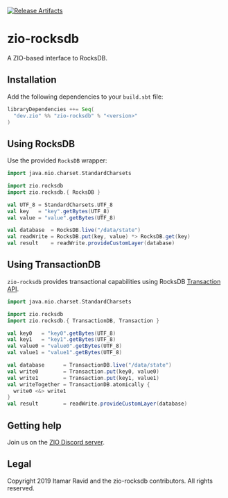 [![Release Artifacts][Badge-SonatypeReleases]][Link-SonatypeReleases]

# zio-rocksdb

A ZIO-based interface to RocksDB.

## Installation

Add the following dependencies to your `build.sbt` file:
```scala
libraryDependencies ++= Seq(
  "dev.zio" %% "zio-rocksdb" % "<version>"
)
```

## Using RocksDB
Use the provided `RocksDB` wrapper:
```scala
import java.nio.charset.StandardCharsets

import zio.rocksdb
import zio.rocksdb.{ RocksDB }

val UTF_8 = StandardCharsets.UTF_8
val key   = "key".getBytes(UTF_8)
val value = "value".getBytes(UTF_8)

val database  = RocksDB.live("/data/state")
val readWrite = RocksDB.put(key, value) *> RocksDB.get(key)
val result    = readWrite.provideCustomLayer(database)
```

## Using TransactionDB
`zio-rocksdb` provides transactional capabilities using RocksDB [Transaction API].

```scala
import java.nio.charset.StandardCharsets

import zio.rocksdb
import zio.rocksdb.{ TransactionDB, Transaction }

val key0   = "key0".getBytes(UTF_8)
val key1   = "key1".getBytes(UTF_8)
val value0 = "value0".getBytes(UTF_8)
val value1 = "value1".getBytes(UTF_8)

val database      = TransactionDB.live("/data/state")
val write0        = Transaction.put(key0, value0)
val write1        = Transaction.put(key1, value1)
val writeTogether = TransactionDB.atomically {
  write0 <&> write1
}
val result        = readWrite.provideCustomLayer(database)
```

[Transaction API]: https://github.com/facebook/rocksdb/wiki/Transactions#transactiondb

## Getting help

Join us on the [ZIO Discord server](https://discord.gg/2ccFBr4).

## Legal

Copyright 2019 Itamar Ravid and the zio-rocksdb contributors. All rights reserved.

[Link-SonatypeReleases]: https://oss.sonatype.org/content/repositories/releases/dev/zio/zio-rocksdb_2.12/ "Sonatype Releases"
[Badge-SonatypeReleases]: https://img.shields.io/nexus/r/https/oss.sonatype.org/dev.zio/zio-rocksdb_2.12.svg "Sonatype Releases"
